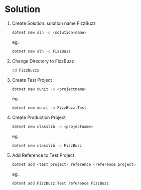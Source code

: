 # Solution

1. Create Solution: solution name FizzBuzz

    ```sh
    dotnet new sln -o <solution-name>
    ```

    eg.

    ```sh
    dotnet new sln -o FizzBuzz
    ```

2. Change Directory to FizzBuzz

    ```sh
    cd FizzBuzzs
    ```

3. Create Test Project

    ```sh
    dotnet new xunit -o <projectname>
    ```

    eg.

    ```sh
    dotnet new xunit -o FizzBuzz.Test
    ```

4. Create Production Project

    ```sh
    dotnet new classlib -o <projectname>
    ```

    eg.

    ```sh
    dotnet new classlib -o FizzBuzz
    ```

5. Add Reference to Test Project

    ```sh
    dotnet add <test project> reference <reference project>
    ```

    eg.

    ```sh
    dotnet add FizzBuzz.Test reference FizzBuzz
    ```